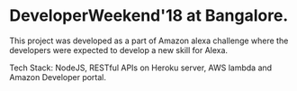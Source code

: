 # DeveloperWeekend'18 at Bangalore.

This project was developed as a part of Amazon alexa challenge where the developers were expected to develop a new skill for Alexa.

Tech Stack:
NodeJS,
RESTful APIs on Heroku server,
AWS lambda and Amazon Developer portal.
